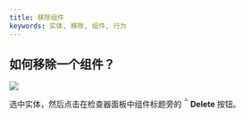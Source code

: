 ```yaml
---
title: 移除组件
keywords: 实体, 移除, 组件, 行为
---
```


## 如何移除一个组件？

<img src="https://s3-eu-west-1.amazonaws.com/static.playcanvas.com/instructions/remove_component.jpg" />

选中实体，然后点击在检查器面板中组件标题旁的 **<span class="font-icon">&#57636;</span> Delete** 按钮。

